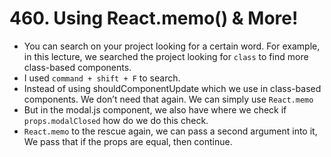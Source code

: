 # 460. Using React.memo() & More!
- You can search on your project looking for a certain word. For example, in this lecture, we searched the project looking for `class` to find more class-based components. 
- I used `command + shift + F` to search.
- Instead of using shouldComponentUpdate which we use in class-based components. We don’t need that again. We can simply use `React.memo`
- But in the modal.js component, we also have where we check if `props.modalClosed` how do we do this check.
- `React.memo` to the rescue again, we can pass a second argument into it, We pass that if the props are equal, then continue. 